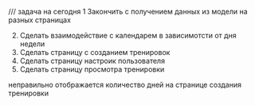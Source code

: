 /// задача на сегодня 1 Закончить с получением данных из модели на разных страницах

2. Сделать взаимодействие с календарем в зависимотсти от дня недели
3. Сделать страницу с созданием тренировок 
4. Сделать страницу настроик пользователя
5. Сделать страницу просмотра тренировки 


неправильно отображается количество дней на странице создания тренировки 